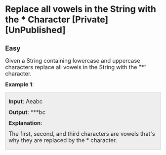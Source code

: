 # Replace all vowels in the String with the * Character [Private][UnPublished]
## Easy 
<div class="problem-statement">
                <p></p><p><span style="font-size:18px">Given a String containing lowercase and uppercase characters replace all vowels in the String with the "*" character.</span></p>

<p><span style="font-size:18px"><strong>Example 1</strong>:</span></p>

<div style="background:#eee;border:1px solid #ccc;padding:5px 10px;">
<p><span style="font-size:18px"><strong>Input</strong>: Aeabc</span></p>

<p><span style="font-size:18px"><strong>Output</strong>: ***bc</span></p>

<p><span style="font-size:18px"><strong>Explanation</strong>:&nbsp;</span></p>

<p><span style="font-size:18px">The first, second, and third characters are vowels that's why they are replaced by the * character.</span></p>
</div>
 <p></p>
            </div>